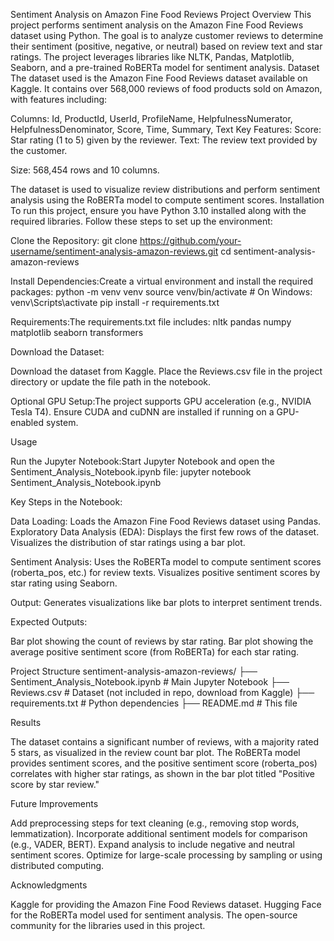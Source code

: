 Sentiment Analysis on Amazon Fine Food Reviews
Project Overview
This project performs sentiment analysis on the Amazon Fine Food Reviews dataset using Python. The goal is to analyze customer reviews to determine their sentiment (positive, negative, or neutral) based on review text and star ratings. The project leverages libraries like NLTK, Pandas, Matplotlib, Seaborn, and a pre-trained RoBERTa model for sentiment analysis.
Dataset
The dataset used is the Amazon Fine Food Reviews dataset available on Kaggle. It contains over 568,000 reviews of food products sold on Amazon, with features including:

Columns: Id, ProductId, UserId, ProfileName, HelpfulnessNumerator, HelpfulnessDenominator, Score, Time, Summary, Text
Key Features:
Score: Star rating (1 to 5) given by the reviewer.
Text: The review text provided by the customer.


Size: 568,454 rows and 10 columns.

The dataset is used to visualize review distributions and perform sentiment analysis using the RoBERTa model to compute sentiment scores.
Installation
To run this project, ensure you have Python 3.10 installed along with the required libraries. Follow these steps to set up the environment:

Clone the Repository:
git clone https://github.com/your-username/sentiment-analysis-amazon-reviews.git
cd sentiment-analysis-amazon-reviews


Install Dependencies:Create a virtual environment and install the required packages:
python -m venv venv
source venv/bin/activate  # On Windows: venv\Scripts\activate
pip install -r requirements.txt


Requirements:The requirements.txt file includes:
nltk
pandas
numpy
matplotlib
seaborn
transformers


Download the Dataset:

Download the dataset from Kaggle.
Place the Reviews.csv file in the project directory or update the file path in the notebook.


Optional GPU Setup:The project supports GPU acceleration (e.g., NVIDIA Tesla T4). Ensure CUDA and cuDNN are installed if running on a GPU-enabled system.


Usage

Run the Jupyter Notebook:Start Jupyter Notebook and open the Sentiment_Analysis_Notebook.ipynb file:
jupyter notebook Sentiment_Analysis_Notebook.ipynb


Key Steps in the Notebook:

Data Loading: Loads the Amazon Fine Food Reviews dataset using Pandas.
Exploratory Data Analysis (EDA):
Displays the first few rows of the dataset.
Visualizes the distribution of star ratings using a bar plot.


Sentiment Analysis:
Uses the RoBERTa model to compute sentiment scores (roberta_pos, etc.) for review texts.
Visualizes positive sentiment scores by star rating using Seaborn.


Output: Generates visualizations like bar plots to interpret sentiment trends.


Expected Outputs:

Bar plot showing the count of reviews by star rating.
Bar plot showing the average positive sentiment score (from RoBERTa) for each star rating.



Project Structure
sentiment-analysis-amazon-reviews/
├── Sentiment_Analysis_Notebook.ipynb  # Main Jupyter Notebook
├── Reviews.csv                       # Dataset (not included in repo, download from Kaggle)
├── requirements.txt                  # Python dependencies
├── README.md                         # This file

Results

The dataset contains a significant number of reviews, with a majority rated 5 stars, as visualized in the review count bar plot.
The RoBERTa model provides sentiment scores, and the positive sentiment score (roberta_pos) correlates with higher star ratings, as shown in the bar plot titled "Positive score by star review."

Future Improvements

Add preprocessing steps for text cleaning (e.g., removing stop words, lemmatization).
Incorporate additional sentiment models for comparison (e.g., VADER, BERT).
Expand analysis to include negative and neutral sentiment scores.
Optimize for large-scale processing by sampling or using distributed computing.





Acknowledgments

Kaggle for providing the Amazon Fine Food Reviews dataset.
Hugging Face for the RoBERTa model used for sentiment analysis.
The open-source community for the libraries used in this project.
